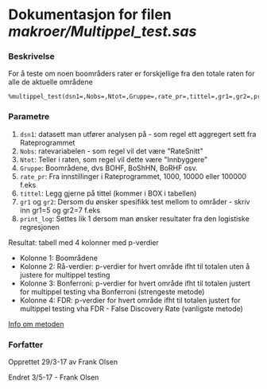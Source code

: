 
# Dokumentasjon for filen *makroer/Multippel_test.sas*

### Beskrivelse

For å teste om noen boområders rater er forskjellige fra den totale raten for alle de aktuelle områdene
```
%multippel_test(dsn1=,Nobs=,Ntot=,Gruppe=,rate_pr=,tittel=,gr1=,gr2=,print_log=);
```

### Parametre

1. `dsn1`: datasett man utfører analysen på - som regel ett aggregert sett fra Rateprogrammet
2. `Nobs`: ratevariabelen - som regel vil det være "RateSnitt"
3. `Ntot`: Teller i raten, som regel vil dette være "Innbyggere"
4. `Gruppe`: Boområdene, dvs BOHF, BoShHN, BoRHF osv.
5. `rate_pr`: Fra innstillinger i Rateprogrammet, 1000, 10000 eller 100000 f.eks
6. `tittel`: Legg gjerne på tittel (kommer i BOX i tabellen)
7. `gr1` og `gr2`: Dersom du ønsker spesifikk test mellom to områder - skriv inn gr1=5 og gr2=7 f.eks
8. `print_log`: Settes lik 1 dersom man ønsker resultater fra den logistiske regresjonen

Resultat: tabell med 4 kolonner med p-verdier
- Kolonne 1: Boområdene
- Kolonne 2: Rå-verdier: p-verdier for hvert område ifht til totalen uten å justere for multippel testing
- Kolonne 3: Bonferroni: p-verdier for hvert område ifht til totalen justert for multippel testing vha Bonferroni (strengeste metode)
- Kolonne 4: FDR: p-verdier for hvert område ifht til totalen justert for multippel testing vha FDR - False Discovery Rate (vanligste metode)

[Info om metoden](http://support.sas.com/kb/22/571.html)

### Forfatter

Opprettet 29/3-17 av Frank Olsen

Endret 3/5-17 - Frank Olsen
